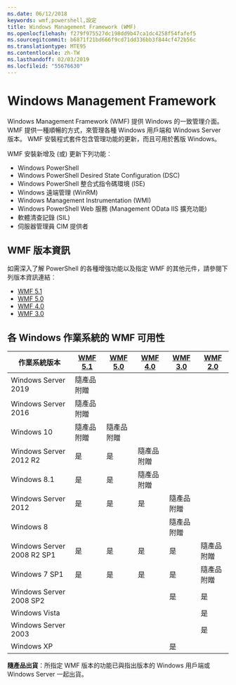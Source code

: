 ```yaml
---
ms.date: 06/12/2018
keywords: wmf,powershell,設定
title: Windows Management Framework (WMF)
ms.openlocfilehash: f279f975527dc198dd9b47ca1dc4258f54fafef5
ms.sourcegitcommit: b6871f21bd666f9cd71dd336bb3f844cf472b56c
ms.translationtype: MTE95
ms.contentlocale: zh-TW
ms.lasthandoff: 02/03/2019
ms.locfileid: "55676630"
---
```

# <a name="windows-management-framework"></a>Windows Management Framework

Windows Management Framework (WMF) 提供 Windows 的一致管理介面。 WMF 提供一種順暢的方式，來管理各種 Windows 用戶端和 Windows Server 版本。 WMF 安裝程式套件包含管理功能的更新，而且可用於舊版 Windows。

WMF 安裝新增及 (或) 更新下列功能︰

- Windows PowerShell
- Windows PowerShell Desired State Configuration (DSC)
- Windows PowerShell 整合式指令碼環境 (ISE)
- Windows 遠端管理 (WinRM)
- Windows Management Instrumentation (WMI)
- Windows PowerShell Web 服務 (Management OData IIS 擴充功能)
- 軟體清查記錄 (SIL)
- 伺服器管理員 CIM 提供者

## <a name="wmf-release-notes"></a>WMF 版本資訊

如需深入了解 PowerShell 的各種增強功能以及指定 WMF 的其他元件，請參閱下列版本資訊連結︰

- [WMF 5.1](5.1/release-notes.md)
- [WMF 5.0](5.0/releasenotes.md)
- [WMF 4.0](https://download.microsoft.com/download/3/D/6/3D61D262-8549-4769-A660-230B67E15B25/Windows%20Management%20Framework%204%200%20Release%20Notes.docx)
- [WMF 3.0](https://download.microsoft.com/download/E/7/6/E76850B8-DA6E-4FF5-8CCE-A24FC513FD16/WMF%203%20Release%20Notes.docx)

## <a name="wmf-availability-across-windows-operating-systems"></a>各 Windows 作業系統的 WMF 可用性

|作業系統版本  |[WMF 5.1][] |[WMF 5.0][] |[WMF 4.0][] |[WMF 3.0][]  |[WMF 2.0][] |
|--------------------------|------------|------------|------------|-------------|------------|
|Windows Server 2019       |隨產品附贈|            |            |             |            |
|Windows Server 2016       |隨產品附贈|            |            |             |            |
|Windows 10                |隨產品附贈|隨產品附贈|            |             |            |
|Windows Server 2012 R2    |是         |是         |隨產品附贈|             |            |
|Windows 8.1               |是         |是         |隨產品附贈|             |            |
|Windows Server 2012       |是         |是         |是         |隨產品附贈 |            |
|Windows 8                 |            |            |            |隨產品附贈 |            |
|Windows Server 2008 R2 SP1|是         |是         |是         |是          |隨產品附贈|
|Windows 7 SP1             |是         |是         |是         |是          |隨產品附贈|
|Windows Server 2008 SP2   |            |            |            |是          |是         |
|Windows Vista             |            |            |            |             |是         |
|Windows Server 2003       |            |            |            |             |是         |
|Windows XP                |            |            |            |是          |            |

**隨產品出貨**：所指定 WMF 版本的功能已與指出版本的 Windows 用戶端或 Windows Server 一起出貨。

[WMF 5.1]: https://aka.ms/wmf51download
[WMF 5.0]: https://aka.ms/wmf5download
[WMF 4.0]: https://aka.ms/wmf4download
[WMF 3.0]: https://aka.ms/wmf3download
[WMF 2.0]: https://aka.ms/wmf2download
